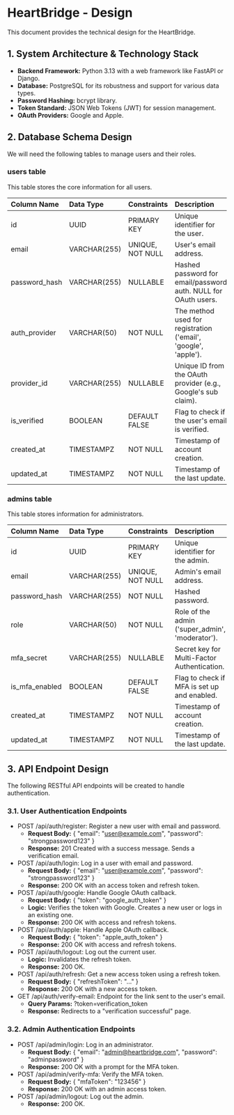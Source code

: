 # **HeartBridge \- Design**

This document provides the technical design for the HeartBridge.

## **1\. System Architecture & Technology Stack**

* **Backend Framework:** Python 3.13 with a web framework like FastAPI or Django.  
* **Database:** PostgreSQL for its robustness and support for various data types.  
* **Password Hashing:** bcrypt library.  
* **Token Standard:** JSON Web Tokens (JWT) for session management.  
* **OAuth Providers:** Google and Apple.

## **2\. Database Schema Design**

We will need the following tables to manage users and their roles.

### **users table**

This table stores the core information for all users.

| Column Name | Data Type | Constraints | Description |
| :---- | :---- | :---- | :---- |
| id | UUID | PRIMARY KEY | Unique identifier for the user. |
| email | VARCHAR(255) | UNIQUE, NOT NULL | User's email address. |
| password\_hash | VARCHAR(255) | NULLABLE | Hashed password for email/password auth. NULL for OAuth users. |
| auth\_provider | VARCHAR(50) | NOT NULL | The method used for registration ('email', 'google', 'apple'). |
| provider\_id | VARCHAR(255) | NULLABLE | Unique ID from the OAuth provider (e.g., Google's sub claim). |
| is\_verified | BOOLEAN | DEFAULT FALSE | Flag to check if the user's email is verified. |
| created\_at | TIMESTAMPZ | NOT NULL | Timestamp of account creation. |
| updated\_at | TIMESTAMPZ | NOT NULL | Timestamp of the last update. |

### **admins table**

This table stores information for administrators.

| Column Name | Data Type | Constraints | Description |
| :---- | :---- | :---- | :---- |
| id | UUID | PRIMARY KEY | Unique identifier for the admin. |
| email | VARCHAR(255) | UNIQUE, NOT NULL | Admin's email address. |
| password\_hash | VARCHAR(255) | NOT NULL | Hashed password. |
| role | VARCHAR(50) | NOT NULL | Role of the admin ('super\_admin', 'moderator'). |
| mfa\_secret | VARCHAR(255) | NULLABLE | Secret key for Multi-Factor Authentication. |
| is\_mfa\_enabled | BOOLEAN | DEFAULT FALSE | Flag to check if MFA is set up and enabled. |
| created\_at | TIMESTAMPZ | NOT NULL | Timestamp of account creation. |
| updated\_at | TIMESTAMPZ | NOT NULL | Timestamp of the last update. |

## **3\. API Endpoint Design**

The following RESTful API endpoints will be created to handle authentication.

### **3.1. User Authentication Endpoints**

* POST /api/auth/register: Register a new user with email and password.  
  * **Request Body:** { "email": "user@example.com", "password": "strongpassword123" }  
  * **Response:** 201 Created with a success message. Sends a verification email.  
* POST /api/auth/login: Log in a user with email and password.  
  * **Request Body:** { "email": "user@example.com", "password": "strongpassword123" }  
  * **Response:** 200 OK with an access token and refresh token.  
* POST /api/auth/google: Handle Google OAuth callback.  
  * **Request Body:** { "token": "google\_auth\_token" }  
  * **Logic:** Verifies the token with Google. Creates a new user or logs in an existing one.  
  * **Response:** 200 OK with access and refresh tokens.  
* POST /api/auth/apple: Handle Apple OAuth callback.  
  * **Request Body:** { "token": "apple\_auth\_token" }  
  * **Response:** 200 OK with access and refresh tokens.  
* POST /api/auth/logout: Log out the current user.  
  * **Logic:** Invalidates the refresh token.  
  * **Response:** 200 OK.  
* POST /api/auth/refresh: Get a new access token using a refresh token.  
  * **Request Body:** { "refreshToken": "..." }  
  * **Response:** 200 OK with a new access token.  
* GET /api/auth/verify-email: Endpoint for the link sent to the user's email.  
  * **Query Params:** ?token=verification\_token  
  * **Response:** Redirects to a "verification successful" page.

### **3.2. Admin Authentication Endpoints**

* POST /api/admin/login: Log in an administrator.  
  * **Request Body:** { "email": "admin@heartbridge.com", "password": "adminpassword" }  
  * **Response:** 200 OK with a prompt for the MFA token.  
* POST /api/admin/verify-mfa: Verify the MFA token.  
  * **Request Body:** { "mfaToken": "123456" }  
  * **Response:** 200 OK with an admin access token.  
* POST /api/admin/logout: Log out the admin.  
  * **Response:** 200 OK.